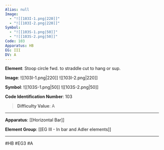```yaml
---
Alias: null
Image:
  - "![[103I-1.png|220]]"
  - "![[103I-2.png|220]]"
Symbol:
  - "![[103S-1.png|50]]"
  - "![[103S-2.png|50]]"
Code: 103
Apparatus: HB
EG: III
DV: A
---
```

**Element**: Stoop circle fwd. to straddle cut to hang or sup.

**Image**:
![[103I-1.png|220]]
![[103I-2.png|220]]

**Symbol**:
![[103S-1.png|50]]
![[103S-2.png|50]]

**Code Identification Number**: 103

>**Difficulty Value**: A

___
**Apparatus**: [[Horizontal Bar]]

**Element Group**: [[EG III - In bar and Adler elements]]
___
#HB #EG3 #A
